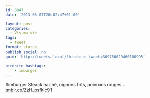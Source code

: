 ```yaml
---
id: 8847
date: '2013-03-07T20:02:47+01:00'

layout: post
categories:
  - Vis ma vie
tags:
  - tweet
format: status
publish_social: no
guid: 'http://tweets.local/?birdsite_tweet=309756029460180995'

birdsite_hashtags:
    - imburger
---
```


\#imburger Steack haché, oignons frits, poivrons rouges… [tmblr.co/ZzH\_psfkIc91](http://tmblr.co/ZzH_psfkIc91)